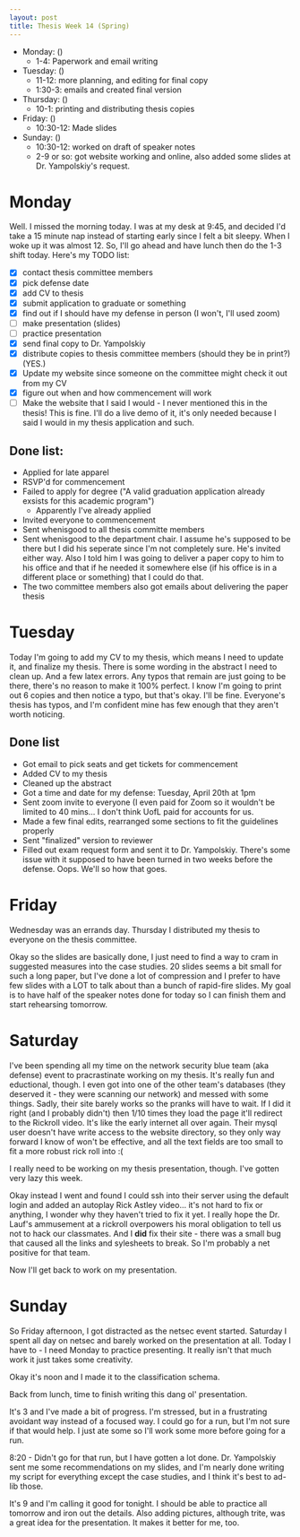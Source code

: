 ```yaml
---
layout: post
title: Thesis Week 14 (Spring)
---
```


- Monday: ()
    - 1-4: Paperwork and email writing
- Tuesday: ()
    - 11-12: more planning, and editing for final copy
    - 1:30-3: emails and created final version
- Thursday: ()
    - 10-1: printing and distributing thesis copies
- Friday: ()
    - 10:30-12: Made slides
- Sunday: ()
    - 10:30-12: worked on draft of speaker notes
    - 2-9 or so: got website working and online, also added some slides at Dr. Yampolskiy's request.

# Monday

Well. I missed the morning today. I was at my desk at 9:45, and decided I'd take a 15 minute nap instead of starting
early since I felt a bit sleepy. When I woke up it was almost 12. So, I'll go ahead and have lunch then do the 1-3 shift
today. Here's my TODO list: 

- [x] contact thesis committee members
- [x] pick defense date
- [x] add CV to thesis
- [x] submit application to graduate or something
- [x] find out if I should have my defense in person (I won't, I'll used zoom)
- [ ] make presentation (slides)
- [ ] practice presentation
- [x] send final copy to Dr. Yampolskiy
- [x] distribute copies to thesis committee members (should they be in print?) (YES.)
- [x] Update my website since someone on the committee might check it out from my CV
- [x] figure out when and how commencement will work
- [ ] Make the website that I said I would - I never mentioned this in the thesis! This is fine. I'll do a live demo of
  it, it's only needed because I said I would in my thesis application and such.

## Done list:

- Applied for late apparel
- RSVP'd for commencement
- Failed to apply for degree ("A valid graduation application already exsists for this academic program")
    - Apparently I've already applied
- Invited everyone to commencement
- Sent whenisgood to all thesis committe members 
- Sent whenisgood to the department chair. I assume he's supposed to be there but I did his seperate since
  I'm not completely sure. He's invited either way. Also I told him I was going to deliver a paper copy to him to his
  office and that if he needed it somewhere else (if his office is in a different place or something) that I could do
  that.
- The two committee members also got emails about delivering the paper thesis


# Tuesday

Today I'm going to add my CV to my thesis, which means I need to update it, and finalize my thesis. There is some
wording in the abstract I need to clean up. And a few latex errors. Any typos that remain are just going to be there,
there's no reason to make it 100\% perfect. I know I'm going to print out 6 copies and then notice a typo, but that's
okay. I'll be fine. Everyone's thesis has typos, and I'm confident mine has few enough that they aren't worth noticing.


## Done list

- Got email to pick seats and get tickets for commencement
- Added CV to my thesis
- Cleaned up the abstract
- Got a time and date for my defense: Tuesday, April 20th at 1pm 
- Sent zoom invite to everyone (I even paid for Zoom so it wouldn't be limited to 40 mins... I don't think UofL paid for
  accounts for us.
- Made a few final edits, rearranged some sections to fit the guidelines properly
- Sent "finalized" version to reviewer
- Filled out exam request form and sent it to Dr. Yampolskiy. There's some issue with it supposed to have been turned in
  two weeks before the defense. Oops. We'll so how that goes.


# Friday

Wednesday was an errands day. Thursday I distributed my thesis to everyone on the thesis committee. 

Okay so the slides are basically done, I just need to find a way to cram in suggested measures into the case studies. 20
slides seems a bit small for such a long paper, but I've done a lot of compression and I prefer to have few slides with
a LOT to talk about than a bunch of rapid-fire slides. My goal is to have half of the speaker notes done for today so I
can finish them and start rehearsing tomorrow.

# Saturday

I've been spending all my time on the network security blue team (aka defense) event to pracrastinate working on my
thesis. It's really fun and eductional, though. I even got into one of the other team's databases (they deserved it -
they were scanning our network) and messed with some things. Sadly, their site barely works so the pranks will have to
wait. If I did it right (and I probably didn't) then 1/10 times they load the page it'll redirect to the Rickroll video.
It's like the early internet all over again. Their mysql user doesn't have write access to the website directory, so
they only way forward I know of won't be effective, and all the text fields are too small to fit a more robust rick roll
into :(

I really need to be working on my thesis presentation, though. I've gotten very lazy this week.

Okay instead I went and found I could ssh into their server using the default login and added an autoplay Rick Astley
video... it's not hard to fix or anything, I wonder why they haven't tried to fix it yet. I really hope the Dr. Lauf's
ammusement at a rickroll overpowers his moral obligation to tell us not to hack our classmates. And I **did** fix their
site - there was a small bug that caused all the links and sylesheets to break. So I'm probably a net positive for that
team.

Now I'll get back to work on my presentation.

# Sunday 

So Friday afternoon, I got distracted as the netsec event started. Saturday I spent all day on netsec and barely worked
on the presentation at all. Today I have to - I need Monday to practice presenting. It really isn't that much work it
just takes some creativity.

Okay it's noon and I made it to the classification schema.

Back from lunch, time to finish writing this dang ol' presentation.

It's 3 and I've made a bit of progress. I'm stressed, but in a frustrating avoidant way instead of a focused way. I
could go for a run, but I'm not sure if that would help. I just ate some so I'll work some more before going for a run.

8:20 - Didn't go for that run, but I have gotten a lot done. Dr. Yampolskiy sent me some recommendations on my slides,
and I'm nearly done writing my script for everything except the case studies, and I think it's best to ad-lib those.

It's 9 and I'm calling it good for tonight. I should be able to practice all tomorrow and iron out the details. Also
adding pictures, although trite, was a great idea for the presentation. It makes it better for me, too.


